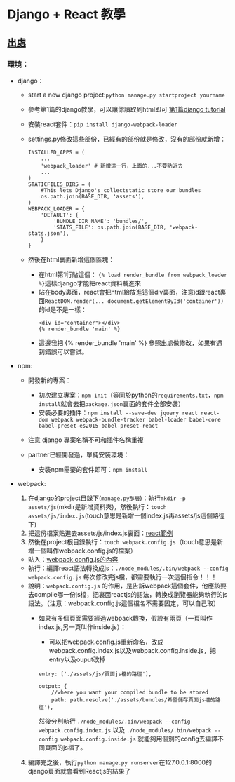 # Django + React 教學
## [出處](http://geezhawk.github.io/using-react-with-django-rest-framework)

### 環境：
* django：
  * start a new django project:`python manage.py startproject yourname`
  * 參考第1篇的django教學，可以讓你讀取到html即可 [第1篇django tutorial](http://slides.com/campass/deck#/)
  * 安裝react套件：`pip install django-webpack-loader`
  * settings.py修改這些部份，已經有的部份就是修改，沒有的部份就新增：
    ```
    INSTALLED_APPS = (
        ...
        'webpack_loader' # 新增這一行，上面的...不要貼近去
        ...
    )
    STATICFILES_DIRS = (
        #This lets Django's collectstatic store our bundles
        os.path.join(BASE_DIR, 'assets'),
    )
    WEBPACK_LOADER = {
        'DEFAULT': {
            'BUNDLE_DIR_NAME': 'bundles/',
            'STATS_FILE': os.path.join(BASE_DIR, 'webpack-stats.json'),
        }
    }
    ```

  * 然後在html裏面新增這個區塊：
    * 在html第1行貼這個：
      `{% load render_bundle from webpack_loader %}`這樣django才能把react資料載進來
    * 貼在body裏面，react會把html給放進這個div裏面，注意id跟react裏面`ReactDOM.render(... document.getElementById('container'))` 的id是不是一樣：
      ```
      <div id="container"></div>
      {% render_bundle 'main' %}
      ```
    * 這邊我把 {% render_bundle 'main' %} 參照出處做修改，如果有遇到錯誤可以嘗試。

* npm:
  * 開發新的專案：
    * 初次建立專案：`npm init`（等同於python的`requirements.txt`，`npm install`就會去把`package.json`裏面的套件全部安裝）
    * 安裝必要的插件：`npm install --save-dev jquery react react-dom webpack webpack-bundle-tracker babel-loader babel-core babel-preset-es2015 babel-preset-react`

  * 注意 django 專案名稱不可和插件名稱重複
  * partner已經開發過，單純安裝環境：
    * 安裝npm需要的套件即可：`npm install`
* webpack:
  1. 在django的project目錄下(`manage.py那層`)：執行`mkdir -p assets/js`(mkdir是新增資料夾)，然後執行：`touch assets/js/index.js`(touch意思是新增一個index.js再assets/js這個路徑下)
  2. 把這份檔案貼進去assets/js/index.js裏面：[react範例](./index.js)
  3. 然後在project根目錄執行：`touch webpack.config.js`（touch意思是新增一個叫作webpack.config.js的檔案）
    * 貼入：[webpack.config.js的內容](./webpack.config.js)
    * 執行：編譯react語法轉換成js：`./node_modules/.bin/webpack --config webpack.config.js` 每次修改完js檔，都需要執行一次這個指令！！！
    * 說明：`webpack.config.js` 的作用，是告訴webpack這個套件，他應該要去compile哪一份js檔，把裏面reactjs的語法，轉換成瀏覽器能夠執行的js語法。（注意：webpack.config.js這個檔名不需要固定，可以自己取）
      * 如果有多個頁面需要經過webpack轉換，假設有兩頁（一頁叫作index.js,另一頁叫作inside.js）：
        * 可以把webpack.config.js重新命名，改成webpack.config.index.js以及webpack.config.inside.js，把entry以及ouput改掉

        ```
        entry: ['./assets/js/頁面js檔的路徑'],

        output: {
            //where you want your compiled bundle to be stored
            path: path.resolve('./assets/bundles/希望儲存頁面js檔的路徑'),
        ```  

        然後分別執行 `./node_modules/.bin/webpack --config webpack.config.index.js` 以及 `./node_modules/.bin/webpack --config webpack.config.inside.js` 就能夠用個別的config去編譯不同頁面的js檔了。
  4. 編譯完之後，執行`python manage.py runserver`在127.0.0.1:8000的django頁面就會看到Reactjs的結果了
